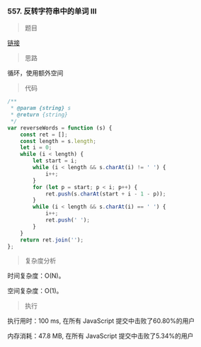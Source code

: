 ### 557. 反转字符串中的单词 III

> 题目

[链接](https://leetcode-cn.com/problems/reverse-words-in-a-string-iii/)

> 思路

循环，使用额外空间

> 代码

```js
/**
 * @param {string} s
 * @return {string}
 */
var reverseWords = function (s) {
    const ret = [];
    const length = s.length;
    let i = 0;
    while (i < length) {
        let start = i;
        while (i < length && s.charAt(i) != ' ') {
            i++;
        }
        for (let p = start; p < i; p++) {
            ret.push(s.charAt(start + i - 1 - p));
        }
        while (i < length && s.charAt(i) == ' ') {
            i++;
            ret.push(' ');
        }
    }
    return ret.join('');
};
```

> 复杂度分析

时间复杂度：O(N)。

空间复杂度：O(1)。

> 执行

执行用时：100 ms, 在所有 JavaScript 提交中击败了60.80%的用户

内存消耗：47.8 MB, 在所有 JavaScript 提交中击败了5.34%的用户
